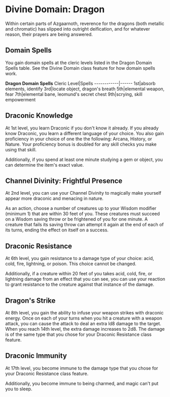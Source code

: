 # Divine Domain: Dragon
Within certain parts of Azgaarnoth, reverence for the dragons (both metallic and chromatic) has slipped into outright deification, and for whatever reason, their prayers are being answered.

## Domain Spells
You gain domain spells at the cleric levels listed in the Dragon Domain Spells table. See the Divine Domain class feature for how domain spells work.

**Dragon Domain Spells**
Cleric Level|Spells
------------|------
1st|absorb elements, identify
3rd|locate object, dragon's breath
5th|elemental weapon, fear
7th|elemental bane, leomund's secret chest
9th|scrying, skill empowerment

## Draconic Knowledge
At 1st level, you learn Draconic if you don't know it already. If you already know Draconic, you learn a different language of your choice. You also gain proficiency in your choice of one the the following: Arcana, History, or Nature. Your proficiency bonus is doubled for any skill checks you make using that skill.

Additionally, if you spend at least one minute studying a gem or object, you can determine the item's exact value.

## Channel Divinity: Frightful Presence
At 2nd level, you can use your Channel Divinity to magically make yourself appear more draconic and menacing in nature.

As an action, choose a number of creatures up to your Wisdom modifier (minimum 1) that are within 30 feet of you. These creatures must succeed on a Wisdom saving throw or be frightened of you for one minute. A creature that fails its saving throw can attempt it again at the end of each of its turns, ending the effect on itself on a success.

## Draconic Resistance
At 6th level, you gain resistance to a damage type of your choice: acid, cold, fire, lightning, or poison. This choice cannot be changed.

Additionally, if a creature within 20 feet of you takes acid, cold, fire, or lightning damage from an effect that you can see, you can use your reaction to grant resistance to the creature against that instance of the damage.

## Dragon's Strike
At 8th level, you gain the ability to infuse your weapon strikes with draconic energy. Once on each of your turns when you hit a creature with a weapon attack, you can cause the attack to deal an extra ld8 damage to the target. When you reach 14th level, the extra damage increases to 2d8. The damage is of the same type that you chose for your Draconic Resistance class feature.

## Draconic Immunity
At 17th level, you become immune to the damage type that you chose for your Draconic Resistance class feature.

Additionally, you become immune to being charmed, and magic can't put you to sleep.
